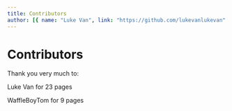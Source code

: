 ```yaml
---
title: Contributors
author: [{ name: "Luke Van", link: "https://github.com/lukevanlukevan" }]
---
```


# Contributors

Thank you very much to: 

Luke Van for 23 pages

WaffleBoyTom for 9 pages

